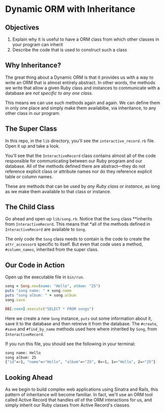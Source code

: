 # Dynamic ORM with Inheritance

## Objectives

1. Explain why it is useful to have a ORM class from which other classes in your program can inherit
2. Describe the code that is used to construct such a class

## Why Inheritance?

The great thing about a Dynamic ORM is that it provides us with a way to write an ORM that is almost entirely abstract. In other words, the methods we write that allow a given Ruby class and instances to communicate with a database are *not specific to any one class*. 

This means we can use such methods again and again. We can define them in only one place and simply make them availablbe, via inheritance, to any other class in our program. 

## The Super Class

In this repo, in the `lib` directory, you'll see the `interactive_record.rb` file. Open it up and take a look. 

You'll see that the `InteractiveRecord` class contains almost all of the code responsible for communicating between our Ruby program and our database. All of the methods defined there are abstract––they do not reference explicit class or attribute names nor do they reference explicit table or column names. 

These are methods that can be used by *any Ruby class or instance*, as long as we make them available to that class or instance. 

## The Child Class

Go ahead and open up `lib/song.rb`. Notice that the `Song` class **inherits from `InteractiveRecord`. This means that *all of the methods defined in `InteractiveRecord` are available to `Song`. 

The only code the `Song` class needs to contain is the code to create the `attr_accessor`s specific to itself. But even that code uses a method, `#column_names`, inherited from the super class. 

## Our Code in Action

Open up the executable file in `bin/run`. 

```ruby
song = Song.new(name: "Hello", album: "25")
puts "song name: " + song.name
puts "song album: " + song.album
song.save

DB[:conn].execute("SELECT * FROM songs")
```

Here we create a new `Song` instance, `puts` out some information about it, save it to the database and then retreive it from the database. The `#create`, `#save` and `#find_by_name` methods used here where inherited by `Song`, from `InteractiveRecord`. 

If you run this file, you should see the following in your terminal:

```bash
song name: Hello
song album: 25
{"id"=>1, "name"=>"Hello", "album"=>"25", 0=>1, 1=>"Hello", 2=>"25"}
```

## Looking Ahead

As we begin to build complex web applications using Sinatra and Rails, this pattern of inheritance will become familiar. In fact, we'll use an ORM tool called Active Record that handles *all* of the ORM interactions for us, and simply inherit our Ruby classes from Active Record's classes. 









